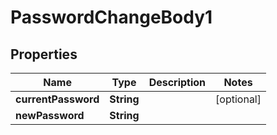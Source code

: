 # PasswordChangeBody1

## Properties
Name | Type | Description | Notes
------------ | ------------- | ------------- | -------------
**currentPassword** | **String** |  |  [optional]
**newPassword** | **String** |  | 

